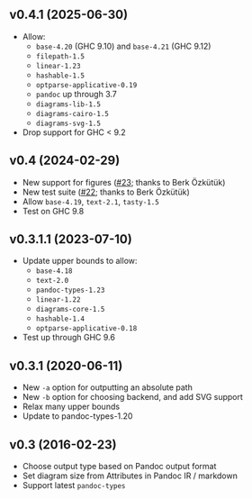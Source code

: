 ## v0.4.1 (2025-06-30)

- Allow:
  - `base-4.20` (GHC 9.10) and `base-4.21` (GHC 9.12)
  - `filepath-1.5`
  - `linear-1.23`
  - `hashable-1.5`
  - `optparse-applicative-0.19`
  - `pandoc` up through 3.7
  - `diagrams-lib-1.5`
  - `diagrams-cairo-1.5`
  - `diagrams-svg-1.5`
- Drop support for GHC < 9.2

## v0.4 (2024-02-29)

  - New support for figures ([#23](https://github.com/diagrams/diagrams-pandoc/pull/23); thanks to Berk Özkütük)
  - New test suite ([#22](https://github.com/diagrams/diagrams-pandoc/pull/22); thanks to Berk Özkütük)
  - Allow `base-4.19`, `text-2.1`, `tasty-1.5`
  - Test on GHC 9.8

## v0.3.1.1 (2023-07-10)

  - Update upper bounds to allow:
      - `base-4.18`
      - `text-2.0`
      - `pandoc-types-1.23`
      - `linear-1.22`
      - `diagrams-core-1.5`
      - `hashable-1.4`
      - `optparse-applicative-0.18`
  - Test up through GHC 9.6

## v0.3.1 (2020-06-11)

  - New `-a` option for outputting an absolute path
  - New `-b` option for choosing backend, and add SVG support
  - Relax many upper bounds
  - Update to pandoc-types-1.20

## v0.3 (2016-02-23)

  - Choose output type based on Pandoc output format
  - Set diagram size from Attributes in Pandoc IR / markdown
  - Support latest `pandoc-types`
